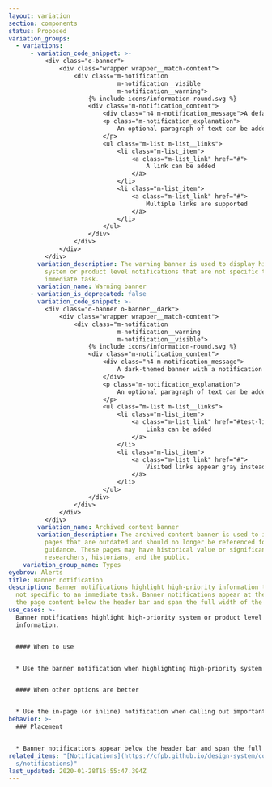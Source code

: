 ```yaml
---
layout: variation
section: components
status: Proposed
variation_groups:
  - variations:
      - variation_code_snippet: >-
          <div class="o-banner">
              <div class="wrapper wrapper__match-content">
                  <div class="m-notification
                              m-notification__visible
                              m-notification__warning">
                      {% include icons/information-round.svg %}
                      <div class="m-notification_content">
                          <div class="h4 m-notification_message">A default banner with a notification</div>
                          <p class="m-notification_explanation">
                              An optional paragraph of text can be added to explain the purpose of the banner.
                          </p>
                          <ul class="m-list m-list__links">
                              <li class="m-list_item">
                                  <a class="m-list_link" href="#">
                                      A link can be added
                                  </a>
                              </li>
                              <li class="m-list_item">
                                  <a class="m-list_link" href="#">
                                      Multiple links are supported
                                  </a>
                              </li>
                          </ul>
                      </div>
                  </div>
              </div>
          </div>
        variation_description: The warning banner is used to display high-priority
          system or product level notifications that are not specific to an
          immediate task.
        variation_name: Warning banner
      - variation_is_deprecated: false
        variation_code_snippet: >-
          <div class="o-banner o-banner__dark">
              <div class="wrapper wrapper__match-content">
                  <div class="m-notification
                              m-notification__warning
                              m-notification__visible">
                      {% include icons/information-round.svg %}
                      <div class="m-notification_content">
                          <div class="h4 m-notification_message">
                              A dark-themed banner with a notification
                          </div>
                          <p class="m-notification_explanation">
                              An optional paragraph of text can be added to explain the purpose of the banner.
                          </p>
                          <ul class="m-list m-list__links">
                              <li class="m-list_item">
                                  <a class="m-list_link" href="#test-link">
                                      Links can be added
                                  </a>
                              </li>
                              <li class="m-list_item">
                                  <a class="m-list_link" href="#">
                                      Visited links appear gray instead of white
                                  </a>
                              </li>
                          </ul>
                      </div>
                  </div>
              </div>
          </div>
        variation_name: Archived content banner
        variation_description: The archived content banner is used to identify website
          pages that are outdated and should no longer be referenced for
          guidance. These pages may have historical value or significance to
          researchers, historians, and the public.
    variation_group_name: Types
eyebrow: Alerts
title: Banner notification
description: Banner notifications highlight high-priority information that is
  not specific to an immediate task. Banner notifications appear at the top of
  the page content below the header bar and span the full width of the page.
use_cases: >-
  Banner notifications highlight high-priority system or product level
  information. 


  #### When to use


  * Use the banner notification when highlighting high-priority system or product level information that is not related to a specific task


  #### When other options are better


  * Use the in-page (or inline) notification when calling out important page content or when alerting users as to information that is relevant to the task at hand
behavior: >-
  ### Placement


  * Banner notifications appear below the header bar and span the full width of the page
related_items: "[N﻿otifications](https://cfpb.github.io/design-system/component\
  s/notifications)"
last_updated: 2020-01-28T15:55:47.394Z
---
```

